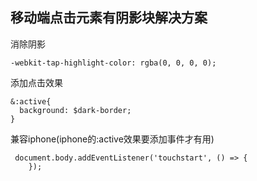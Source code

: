 ## 移动端点击元素有阴影块解决方案
消除阴影
~~~
-webkit-tap-highlight-color: rgba(0, 0, 0, 0);
~~~
添加点击效果
~~~
&:active{
  background: $dark-border;
}
~~~
兼容iphone(iphone的:active效果要添加事件才有用)
~~~
 document.body.addEventListener('touchstart', () => {
    });
~~~

